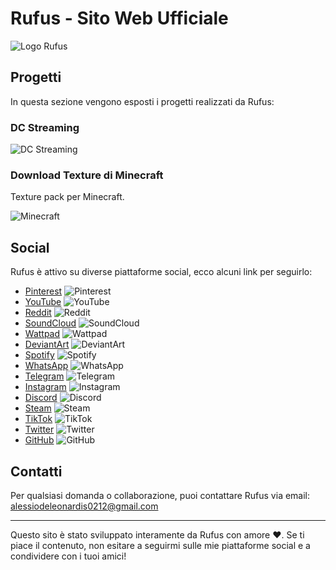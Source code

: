 # Rufus - Sito Web Ufficiale

![Logo Rufus](Image.Videos/Rufus%20Black.png)

## Progetti

In questa sezione vengono esposti i progetti realizzati da Rufus:

### DC Streaming

![DC Streaming](Image.Videos/DC.png)

### Download Texture di Minecraft

Texture pack per Minecraft.

![Minecraft](Image.Videos/mc/mc.png)

## Social

Rufus è attivo su diverse piattaforme social, ecco alcuni link per seguirlo:

- [Pinterest](https://www.pinterest.it/ltrufus/)
  ![Pinterest](Image.Videos/Rufus.Logos/Rufus%20Pinterest.png)
- [YouTube](https://www.youtube.com/channel/UCTibWCGsj4U4lxBC4KPm-Gw)
  ![YouTube](Image.Videos/Rufus.Logos/Rufus%20Youtube.png)
- [Reddit](https://www.reddit.com/user/S3Npai-Rufus)
  ![Reddit](Image.Videos/Rufus.Logos/Rufus%20Reddit.png)
- [SoundCloud](https://soundcloud.com/yaufus)
  ![SoundCloud](Image.Videos/Rufus.Logos/Rufus%20Soundcloud.png)
- [Wattpad](https://www.wattpad.com/user/LtRufus)
  ![Wattpad](Image.Videos/Rufus.Logos/Rufus%20Wattpad.png)
- [DeviantArt](https://www.deviantart.com/rufus7734)
  ![DeviantArt](Image.Videos/Rufus.Logos/Rufus%20Deviantart.png)
- [Spotify](https://open.spotify.com/user/rufus_akashi)
  ![Spotify](Image.Videos/Rufus.Logos/Rufus%20Spotify.png)
- [WhatsApp](https://whatsapp.com/channel/0029VaK4Bbc5Ejy2vDnOHU0R)
  ![WhatsApp](Image.Videos/Rufus.Logos/Rufus%20Whatsapp.png)
- [Telegram](https://t.me/ltrufus)
  ![Telegram](Image.Videos/Rufus.Logos/Rufus%20Telegram.png)
- [Instagram](https://www.instagram.com/lt.rufus/)
  ![Instagram](Image.Videos/Rufus.Logos/Rufus%20Instagram.png)
- [Discord](https://discord.gg/QygjfvxfZ8)
  ![Discord](Image.Videos/Rufus.Logos/Rufus%20Discord.png)
- [Steam](https://steamcommunity.com/id/LtRufus/)
  ![Steam](Image.Videos/Rufus.Logos/Rufus%20Steam.png)
- [TikTok](https://www.tiktok.com/@ltrufus)
  ![TikTok](Image.Videos/Rufus.Logos/Rufus%20TikTok.png)
- [Twitter](https://twitter.com/lt_rufus_)
  ![Twitter](Image.Videos/Rufus.Logos/Rufus%20Twitter.png)
- [GitHub](https://github.com/Ru-fus)
  ![GitHub](Image.Videos/Rufus.Logos/Rufus%20Github.png)

## Contatti

Per qualsiasi domanda o collaborazione, puoi contattare Rufus via email: [alessiodeleonardis0212@gmail.com](mailto:alessiodeleonardis0212@gmail.com)

---

Questo sito è stato sviluppato interamente da Rufus con amore ❤️. Se ti piace il contenuto, non esitare a seguirmi sulle mie piattaforme social e a condividere con i tuoi amici!
